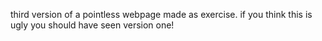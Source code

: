third version of a pointless webpage made as exercise.
if you think this is ugly you should have seen version one!